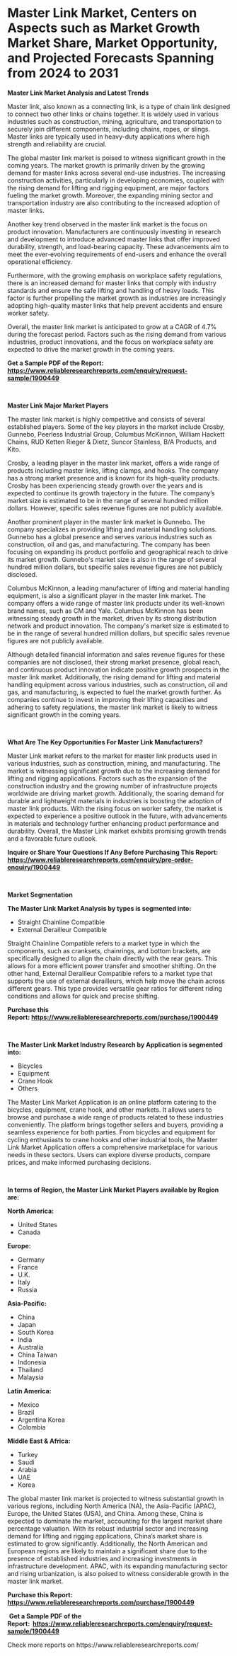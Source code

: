 <p><h1>Master Link Market, Centers on Aspects such as Market Growth Market Share, Market Opportunity, and Projected Forecasts Spanning from 2024 to 2031</h1></p><p><strong>Master Link Market Analysis and Latest Trends</strong></p>
<p><p>Master link, also known as a connecting link, is a type of chain link designed to connect two other links or chains together. It is widely used in various industries such as construction, mining, agriculture, and transportation to securely join different components, including chains, ropes, or slings. Master links are typically used in heavy-duty applications where high strength and reliability are crucial.</p><p>The global master link market is poised to witness significant growth in the coming years. The market growth is primarily driven by the growing demand for master links across several end-use industries. The increasing construction activities, particularly in developing economies, coupled with the rising demand for lifting and rigging equipment, are major factors fueling the market growth. Moreover, the expanding mining sector and transportation industry are also contributing to the increased adoption of master links.</p><p>Another key trend observed in the master link market is the focus on product innovation. Manufacturers are continuously investing in research and development to introduce advanced master links that offer improved durability, strength, and load-bearing capacity. These advancements aim to meet the ever-evolving requirements of end-users and enhance the overall operational efficiency.</p><p>Furthermore, with the growing emphasis on workplace safety regulations, there is an increased demand for master links that comply with industry standards and ensure the safe lifting and handling of heavy loads. This factor is further propelling the market growth as industries are increasingly adopting high-quality master links that help prevent accidents and ensure worker safety.</p><p>Overall, the master link market is anticipated to grow at a CAGR of 4.7% during the forecast period. Factors such as the rising demand from various industries, product innovations, and the focus on workplace safety are expected to drive the market growth in the coming years.</p></p>
<p><strong>Get a Sample PDF of the Report:&nbsp; <a href="https://www.reliableresearchreports.com/enquiry/request-sample/1900449">https://www.reliableresearchreports.com/enquiry/request-sample/1900449</a></strong></p>
<p>&nbsp;</p>
<p><strong>Master Link Major Market Players</strong></p>
<p><p>The master link market is highly competitive and consists of several established players. Some of the key players in the market include Crosby, Gunnebo, Peerless Industrial Group, Columbus McKinnon, William Hackett Chains, RUD Ketten Rieger & Dietz, Suncor Stainless, B/A Products, and Kito.</p><p>Crosby, a leading player in the master link market, offers a wide range of products including master links, lifting clamps, and hooks. The company has a strong market presence and is known for its high-quality products. Crosby has been experiencing steady growth over the years and is expected to continue its growth trajectory in the future. The company’s market size is estimated to be in the range of several hundred million dollars. However, specific sales revenue figures are not publicly available.</p><p>Another prominent player in the master link market is Gunnebo. The company specializes in providing lifting and material handling solutions. Gunnebo has a global presence and serves various industries such as construction, oil and gas, and manufacturing. The company has been focusing on expanding its product portfolio and geographical reach to drive its market growth. Gunnebo's market size is also in the range of several hundred million dollars, but specific sales revenue figures are not publicly disclosed.</p><p>Columbus McKinnon, a leading manufacturer of lifting and material handling equipment, is also a significant player in the master link market. The company offers a wide range of master link products under its well-known brand names, such as CM and Yale. Columbus McKinnon has been witnessing steady growth in the market, driven by its strong distribution network and product innovation. The company's market size is estimated to be in the range of several hundred million dollars, but specific sales revenue figures are not publicly available.</p><p>Although detailed financial information and sales revenue figures for these companies are not disclosed, their strong market presence, global reach, and continuous product innovation indicate positive growth prospects in the master link market. Additionally, the rising demand for lifting and material handling equipment across various industries, such as construction, oil and gas, and manufacturing, is expected to fuel the market growth further. As companies continue to invest in improving their lifting capacities and adhering to safety regulations, the master link market is likely to witness significant growth in the coming years.</p></p>
<p>&nbsp;</p>
<p><strong>What Are The Key Opportunities For Master Link Manufacturers?</strong></p>
<p><p>Master Link market refers to the market for master link products used in various industries, such as construction, mining, and manufacturing. The market is witnessing significant growth due to the increasing demand for lifting and rigging applications. Factors such as the expansion of the construction industry and the growing number of infrastructure projects worldwide are driving market growth. Additionally, the soaring demand for durable and lightweight materials in industries is boosting the adoption of master link products. With the rising focus on worker safety, the market is expected to experience a positive outlook in the future, with advancements in materials and technology further enhancing product performance and durability. Overall, the Master Link market exhibits promising growth trends and a favorable future outlook.</p></p>
<p><strong>Inquire or Share Your Questions If Any Before Purchasing This Report: <a href="https://www.reliableresearchreports.com/enquiry/pre-order-enquiry/1900449">https://www.reliableresearchreports.com/enquiry/pre-order-enquiry/1900449</a></strong></p>
<p>&nbsp;</p>
<p><strong>Market Segmentation</strong></p>
<p><strong>The Master Link Market Analysis by types is segmented into:</strong></p>
<p><ul><li>Straight Chainline Compatible</li><li>External Derailleur Compatible</li></ul></p>
<p><p>Straight Chainline Compatible refers to a market type in which the components, such as cranksets, chainrings, and bottom brackets, are specifically designed to align the chain directly with the rear gears. This allows for a more efficient power transfer and smoother shifting. On the other hand, External Derailleur Compatible refers to a market type that supports the use of external derailleurs, which help move the chain across different gears. This type provides versatile gear ratios for different riding conditions and allows for quick and precise shifting.</p></p>
<p><strong>Purchase this Report:&nbsp;<a href="https://www.reliableresearchreports.com/purchase/1900449">https://www.reliableresearchreports.com/purchase/1900449</a></strong></p>
<p>&nbsp;</p>
<p><strong>The Master Link Market Industry Research by Application is segmented into:</strong></p>
<p><ul><li>Bicycles</li><li>Equipment</li><li>Crane Hook</li><li>Others</li></ul></p>
<p><p>The Master Link Market Application is an online platform catering to the bicycles, equipment, crane hook, and other markets. It allows users to browse and purchase a wide range of products related to these industries conveniently. The platform brings together sellers and buyers, providing a seamless experience for both parties. From bicycles and equipment for cycling enthusiasts to crane hooks and other industrial tools, the Master Link Market Application offers a comprehensive marketplace for various needs in these sectors. Users can explore diverse products, compare prices, and make informed purchasing decisions.</p></p>
<p>&nbsp;</p>
<p><strong>In terms of Region, the Master Link Market Players available by Region are:</strong></p>
<p>
    <p> <strong> North America: </strong>
        <ul>
            <li>United States</li>
            <li>Canada</li>
        </ul>
        </p> 
    <p> <strong> Europe: </strong>
        <ul>
            <li>Germany</li>
            <li>France</li>
            <li>U.K.</li>
            <li>Italy</li>
            <li>Russia</li>
        </ul>
        </p> 
    <p> <strong> Asia-Pacific: </strong>
        <ul>
            <li>China</li>
            <li>Japan</li>
            <li>South Korea</li>
            <li>India</li>
            <li>Australia</li>
            <li>China Taiwan</li>
            <li>Indonesia</li>
            <li>Thailand</li>
            <li>Malaysia</li>
        </ul>
        </p> 
    <p> <strong> Latin America: </strong>
        <ul>
            <li>Mexico</li>
            <li>Brazil</li>
            <li>Argentina Korea</li>
            <li>Colombia</li>
        </ul>
        </p> 
    <p> <strong> Middle East & Africa: </strong>
        <ul>
            <li>Turkey</li>
            <li>Saudi</li>
            <li>Arabia</li>
            <li>UAE</li>
            <li>Korea</li>
        </ul>
    </p>
    </p>
<p><p>The global master link market is projected to witness substantial growth in various regions, including North America (NA), the Asia-Pacific (APAC), Europe, the United States (USA), and China. Among these, China is expected to dominate the market, accounting for the largest market share percentage valuation. With its robust industrial sector and increasing demand for lifting and rigging applications, China’s market share is estimated to grow significantly. Additionally, the North American and European regions are likely to maintain a significant share due to the presence of established industries and increasing investments in infrastructure development. APAC, with its expanding manufacturing sector and rising urbanization, is also poised to witness considerable growth in the master link market.</p></p>
<p><strong>Purchase this Report: <a href="https://www.reliableresearchreports.com/purchase/1900449">https://www.reliableresearchreports.com/purchase/1900449</a></strong></p>
<p>&nbsp;<strong>Get a Sample PDF of the Report:&nbsp;&nbsp;<a href="https://www.reliableresearchreports.com/enquiry/request-sample/1900449">https://www.reliableresearchreports.com/enquiry/request-sample/1900449</a></strong></p>
<p><strong></strong></p>
<p>Check more reports on https://www.reliableresearchreports.com/</p>